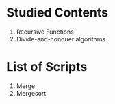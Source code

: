 # Studied Contents

1. Recursive Functions
2. Divide-and-conquer algorithms

# List of Scripts

1. Merge
2. Mergesort
